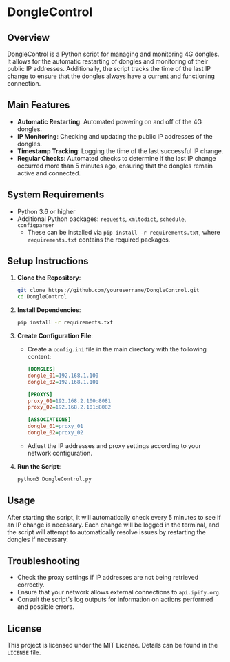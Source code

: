 # DongleControl

## Overview

DongleControl is a Python script for managing and monitoring 4G dongles. It allows for the automatic restarting of dongles and monitoring of their public IP addresses. Additionally, the script tracks the time of the last IP change to ensure that the dongles always have a current and functioning connection.

## Main Features

- **Automatic Restarting**: Automated powering on and off of the 4G dongles.
- **IP Monitoring**: Checking and updating the public IP addresses of the dongles.
- **Timestamp Tracking**: Logging the time of the last successful IP change.
- **Regular Checks**: Automated checks to determine if the last IP change occurred more than 5 minutes ago, ensuring that the dongles remain active and connected.

## System Requirements

- Python 3.6 or higher
- Additional Python packages: `requests`, `xmltodict`, `schedule`, `configparser`
  - These can be installed via `pip install -r requirements.txt`, where `requirements.txt` contains the required packages.

## Setup Instructions

1. **Clone the Repository**:
    ```bash
    git clone https://github.com/yourusername/DongleControl.git
    cd DongleControl
    ```

2. **Install Dependencies**:
    ```bash
    pip install -r requirements.txt
    ```

3. **Create Configuration File**:
    - Create a `config.ini` file in the main directory with the following content:
      ```ini
      [DONGLES]
      dongle_01=192.168.1.100
      dongle_02=192.168.1.101

      [PROXYS]
      proxy_01=192.168.2.100:8081
      proxy_02=192.168.2.101:8082

      [ASSOCIATIONS]
      dongle_01=proxy_01
      dongle_02=proxy_02
      ```
    - Adjust the IP addresses and proxy settings according to your network configuration.

4. **Run the Script**:
    ```bash
    python3 DongleControl.py
    ```

## Usage

After starting the script, it will automatically check every 5 minutes to see if an IP change is necessary. Each change will be logged in the terminal, and the script will attempt to automatically resolve issues by restarting the dongles if necessary.

## Troubleshooting

- Check the proxy settings if IP addresses are not being retrieved correctly.
- Ensure that your network allows external connections to `api.ipify.org`.
- Consult the script's log outputs for information on actions performed and possible errors.

## License

This project is licensed under the MIT License. Details can be found in the `LICENSE` file.
